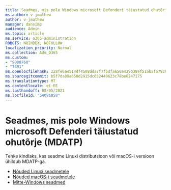 ```yaml
---
title: Seadmes, mis pole Windows microsoft Defenderi täiustatud ohutõrje (MDATP)
ms.author: v-jmathew
author: v-jmathew
manager: dansimp
audience: Admin
ms.topic: article
ms.service: o365-administration
ROBOTS: NOINDEX, NOFOLLOW
localization_priority: Normal
ms.collection: Adm_O365
ms.custom:
- "9000760"
- "7391"
ms.openlocfilehash: 228fe6a4514df4508dda7f7fbdfa650a439b38ef51abafa7936afa4ecfd54e04
ms.sourcegitcommit: b5f7da89a650d2915dc652449623c78be6247175
ms.translationtype: MT
ms.contentlocale: et-EE
ms.lasthandoff: 08/05/2021
ms.locfileid: "54081858"
---
```

# <a name="onboard-a-non-windows-device-to-microsoft-defender-advanced-threat-protection-mdatp"></a>Seadmes, mis pole Windows microsoft Defenderi täiustatud ohutõrje (MDATP)

Tehke kindlaks, kas seadme Linuxi distributsioon või macOS-i versioon ühildub MDATP-ga.

- [Nõuded Linuxi seadmetele](https://go.microsoft.com/fwlink/?linkid=2143462)
- [Nõuded macOS-i seadmetele](https://go.microsoft.com/fwlink/?linkid=2143461)
- [Mitte-Windows seadmed](https://go.microsoft.com/fwlink/?linkid=2143628)
